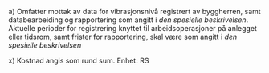 a) Omfatter mottak av data for vibrasjonsnivå registrert av byggherren, samt databearbeiding og rapportering som angitt i *den spesielle beskrivelsen*. Aktuelle perioder for registrering knyttet til arbeidsoperasjoner på anlegget eller tidsrom, samt frister for rapportering, skal være som angitt i *den spesielle beskrivelsen*

x) Kostnad angis som rund sum. Enhet: RS

